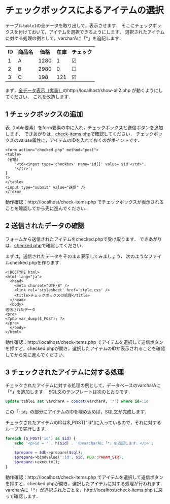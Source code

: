 # チェックボックスによるアイテムの選択

テーブル`table1`の全データを取り出して，表示させます．
そこにチェックボックスを付けておいて，アイテムを選択できるようにします．
選択されたアイテムに対する処理の例として，varcharAに「*」を追記します．

<table>
  <tr>
    <th>ID</th>
    <th>商品名</th>
    <th>価格</th>
    <th>在庫</th>
    <th>チェック</th>
  </tr>
<tr><td>1</td><td>A</td><td>1280</td><td>1</td><td>☑</td></tr><tr><td>2</td><td>B</td><td>2980</td><td>0</td><td>☐</td></tr><tr><td>3</td><td>C</td><td>198</td><td>121</td><td>☑</td></tr></table>

まず，[全データ表示（実装）](show-all/)のhttp://localhost/show-all2.php が動くようにしてください．
これを改造します．

## 1 チェックボックスの追加

表（table要素）をform要素の中に入れ，チェックボックスと送信ボタンを追加します．
できあがりは，[check-items.php](check-items.php)で確認してください．
チェックボックスのvaluse属性に，アイテムのIDを入れておくのがポイントです．

```
<form action="checked.php" method="post">
<table>
（省略）
    "<td><input type='checkbox' name='id[]' value='$id'</td>".
    '</tr>';
}
?>
</table>
<input type="submit" value="送信" />
</form>
```

動作確認：http://localhost/check-items.php でチェックボックスが表示されることを確認してから先に進んでください．

## 2 送信されたデータの確認

フォームから送信されたアイテムをchecked.phpで受け取ります．
できあがりは，[checked.php](checked.php)で確認してください．

まずは，送信されたデータをそのまま表示してみましょう．
次のようなファイルchecked.phpを作ります．

```
<!DOCTYPE html>
<html lang="ja">
  <head>
    <meta charset="UTF-8" />
    <link rel='stylesheet' href='style.css' />
    <title>チェックボックスの処理</title>
  </head>
  <body>
送信されたデータ
<pre>
<?php var_dump($_POST); ?>
</pre>
  </body>
</html>
```

動作確認：http://localhost/check-items.php でアイテムを選択して送信ボタンを押すと，checked.phpが開き，選択したアイテムのIDが表示されることを確認してから先に進んでください．

## 3 チェックされたアイテムに対する処理

チェックされたアイテムに対する処理の例として，データベースのvarcharAに「*」を追加します．
SQL文のテンプレートは次のとおりです．

```sql
update table1 set varcharA = concat(varcharA, '*') where id=:id
```

この「`:id`」の部分にアイテムのIDを埋め込めば，SQL文が完成します．

チェックされたアイテムのIDは$_POST["id"]に入っているので，それに対するループで実行します．

```php
foreach ($_POST['id'] as $id) {
    echo '<p>id = ' . h($id) . 'のvarcharAに「*」を追記します．</p>';

    $prepare = $db->prepare($sql);
    $prepare->bindValue(':id', $id, PDO::PARAM_STR);
    $prepare->execute();
}
```

動作確認：http://localhost/check-items.php でアイテムを選択して送信ボタンを押すと，checked.phpが開き，選択したアイテムに対する処理が行われます．varcharAに「*」が追記されたことを，http://localhost/check-items.php に戻って確認します．
